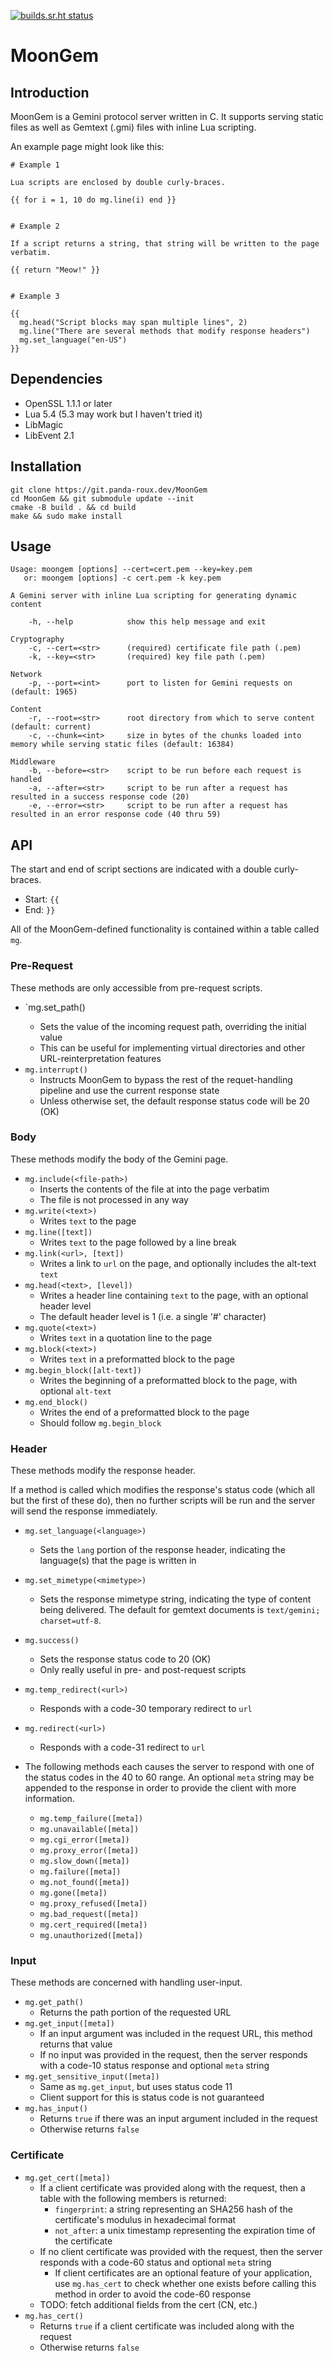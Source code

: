 [![builds.sr.ht status](https://builds.sr.ht/~panda-roux/MoonGem.svg)](https://builds.sr.ht/~panda-roux/MoonGem?)

# MoonGem

## Introduction

MoonGem is a Gemini protocol server written in C. It supports serving static files as well as Gemtext (.gmi) files with inline Lua scripting.

An example page might look like this:

```
# Example 1

Lua scripts are enclosed by double curly-braces.

{{ for i = 1, 10 do mg.line(i) end }}


# Example 2

If a script returns a string, that string will be written to the page verbatim.

{{ return "Meow!" }}


# Example 3

{{
  mg.head("Script blocks may span multiple lines", 2)
  mg.line("There are several methods that modify response headers")
  mg.set_language("en-US")
}}
```

## Dependencies

- OpenSSL 1.1.1 or later
- Lua 5.4 (5.3 may work but I haven't tried it)
- LibMagic
- LibEvent 2.1

## Installation

```
git clone https://git.panda-roux.dev/MoonGem
cd MoonGem && git submodule update --init
cmake -B build . && cd build
make && sudo make install
```

## Usage

```
Usage: moongem [options] --cert=cert.pem --key=key.pem
   or: moongem [options] -c cert.pem -k key.pem

A Gemini server with inline Lua scripting for generating dynamic content

    -h, --help            show this help message and exit

Cryptography
    -c, --cert=<str>      (required) certificate file path (.pem)
    -k, --key=<str>       (required) key file path (.pem)

Network
    -p, --port=<int>      port to listen for Gemini requests on (default: 1965)

Content
    -r, --root=<str>      root directory from which to serve content (default: current)
    -c, --chunk=<int>     size in bytes of the chunks loaded into memory while serving static files (default: 16384)

Middleware
    -b, --before=<str>    script to be run before each request is handled
    -a, --after=<str>     script to be run after a request has resulted in a success response code (20)
    -e, --error=<str>     script to be run after a request has resulted in an error response code (40 thru 59)
```

## API

The start and end of script sections are indicated with a double curly-braces.
- Start: `{{`
- End: `}}`

All of the MoonGem-defined functionality is contained within a table called `mg`.

### Pre-Request

These methods are only accessible from pre-request scripts.

- `mg.set_path(<new-path>)
    - Sets the value of the incoming request path, overriding the initial value
    - This can be useful for implementing virtual directories and other URL-reinterpretation features
- `mg.interrupt()`
    - Instructs MoonGem to bypass the rest of the requet-handling pipeline and use the current response state
    - Unless otherwise set, the default response status code will be 20 (OK)

### Body

These methods modify the body of the Gemini page.

- `mg.include(<file-path>)`
    - Inserts the contents of the file at <file-path> into the page verbatim
    - The file is not processed in any way
- `mg.write(<text>)`
    - Writes `text` to the page
- `mg.line([text])`
    - Writes `text` to the page followed by a line break
- `mg.link(<url>, [text])`
    - Writes a link to `url` on the page, and optionally includes the alt-text `text`
- `mg.head(<text>, [level])`
    - Writes a header line containing `text` to the page, with an optional header level
    - The default header level is 1 (i.e. a single '#' character)
- `mg.quote(<text>)`
    - Writes `text` in a quotation line to the page
- `mg.block(<text>)`
    - Writes `text` in a preformatted block to the page
- `mg.begin_block([alt-text])`
    - Writes the beginning of a preformatted block to the page, with optional `alt-text`
- `mg.end_block()`
    - Writes the end of a preformatted block to the page
    - Should follow `mg.begin_block`

### Header

These methods modify the response header.

If a method is called which modifies the response's status code (which all but the first of these do), then no further scripts will be run and the server will send the response immediately.

- `mg.set_language(<language>)`
    - Sets the `lang` portion of the response header, indicating the language(s) that the page is written in
- `mg.set_mimetype(<mimetype>)`
    - Sets the response mimetype string, indicating the type of content being delivered.  The default for gemtext documents is `text/gemini; charset=utf-8`.
- `mg.success()`
    - Sets the response status code to 20 (OK)
    - Only really useful in pre- and post-request scripts
- `mg.temp_redirect(<url>)`
    - Responds with a code-30 temporary redirect to `url`
- `mg.redirect(<url>)`
    - Responds with a code-31 redirect to `url`

- The following methods each causes the server to respond with one of the status codes in the 40 to 60 range.    An optional `meta` string may be appended to the response in order to provide the client with more information.
    - `mg.temp_failure([meta])`
    - `mg.unavailable([meta])`
    - `mg.cgi_error([meta])`
    - `mg.proxy_error([meta])`
    - `mg.slow_down([meta])`
    - `mg.failure([meta])`
    - `mg.not_found([meta])`
    - `mg.gone([meta])`
    - `mg.proxy_refused([meta])`
    - `mg.bad_request([meta])`
    - `mg.cert_required([meta])`
    - `mg.unauthorized([meta])`

### Input

These methods are concerned with handling user-input.

- `mg.get_path()`
    - Returns the path portion of the requested URL
- `mg.get_input([meta])`
    - If an input argument was included in the request URL, this method returns that value
    - If no input was provided in the request, then the server responds with a code-10 status response and optional `meta` string
- `mg.get_sensitive_input([meta])`
    - Same as `mg.get_input`, but uses status code 11
    - Client support for this is status code is not guaranteed
- `mg.has_input()`
    - Returns `true` if there was an input argument included in the request
    - Otherwise returns `false`

### Certificate

- `mg.get_cert([meta])`
    - If a client certificate was provided along with the request, then a table with the following members is returned:
        - `fingerprint`: a string representing an SHA256 hash of the certificate's modulus in hexadecimal format
        - `not_after`: a unix timestamp representing the expiration time of the certificate
    - If no client certificate was provided with the request, then the server responds with a code-60 status and optional `meta` string
        - If client certificates are an optional feature of your application, use `mg.has_cert` to check whether one exists before calling this method in order to avoid the code-60 response
    - TODO: fetch additional fields from the cert (CN, etc.)
- `mg.has_cert()`
    - Returns `true` if a client certificate was included along with the request
    - Otherwise returns `false`

